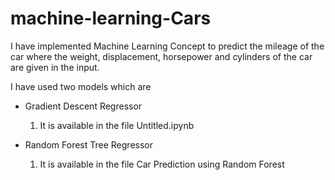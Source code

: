 # machine-learning-Cars

I have implemented Machine Learning Concept to predict the mileage of the car where the weight, displacement, horsepower and cylinders of the car are given in the input.

I have used two models which are

  * Gradient Descent Regressor
    1. It is available in the file Untitled.ipynb
    
  * Random Forest Tree Regressor
    1. It is available in the file Car Prediction using Random Forest
    

